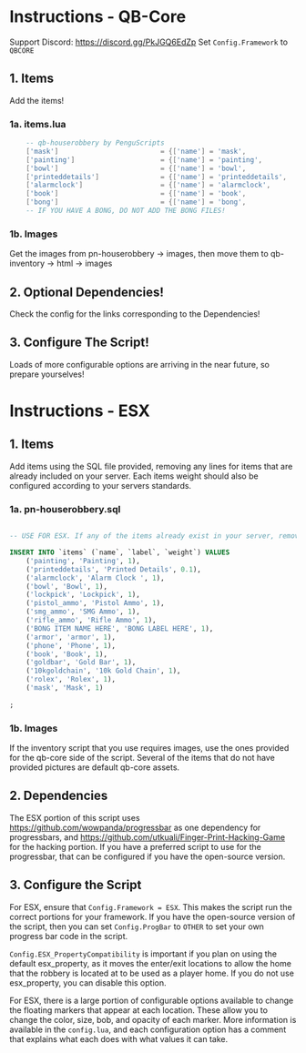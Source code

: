 # Instructions - QB-Core
Support Discord: https://discord.gg/PkJGQ6EdZp
Set `Config.Framework` to `QBCORE`
## 1. Items
Add the items!
### 1a. items.lua
```lua
	-- qb-houserobbery by PenguScripts
	['mask'] 			 			 = {['name'] = 'mask', 							['label'] = 'Stone Mask', 				['weight'] = 5000, 		['type'] = 'item', 		['image'] = 'mask.png', 				['unique'] = true, 		['useable'] = false, 	['shouldClose'] = true,	   ['combinable'] = nil,   ['description'] = 'Expensive looking stone mask'},
	['painting'] 					 = {['name'] = 'painting', 						['label'] = 'Painting', 				['weight'] = 15000, 	['type'] = 'item', 		['image'] = 'painting.png', 			['unique'] = true, 		['useable'] = false, 	['shouldClose'] = true,	   ['combinable'] = nil,   ['description'] = 'Expensive looking painting'},
	['bowl'] 						 = {['name'] = 'bowl', 							['label'] = 'Bowl', 					['weight'] = 1000, 		['type'] = 'item', 		['image'] = 'bowl.png', 				['unique'] = true, 		['useable'] = false, 	['shouldClose'] = true,	   ['combinable'] = nil,   ['description'] = 'A bowl.'},
	['printeddetails'] 				 = {['name'] = 'printeddetails', 				['label'] = 'Printed Details', 			['weight'] = 100, 		['type'] = 'item', 		['image'] = 'printeddetails.png', 		['unique'] = true, 		['useable'] = false, 	['shouldClose'] = true,	   ['combinable'] = nil,   ['description'] = 'This is a code. Into what though?'},
	['alarmclock'] 					 = {['name'] = 'alarmclock', 					['label'] = 'Alarm Clock', 				['weight'] = 2000, 		['type'] = 'item', 		['image'] = 'alarmclock.png', 			['unique'] = true, 		['useable'] = false, 	['shouldClose'] = true,	   ['combinable'] = nil,   ['description'] = 'Beep Beep.'},
	['book'] 						 = {['name'] = 'book', 							['label'] = 'Book', 					['weight'] = 750, 		['type'] = 'item', 		['image'] = 'book.png', 				['unique'] = true, 		['useable'] = false, 	['shouldClose'] = true,	   ['combinable'] = nil,   ['description'] = 'This is for you Bookworm!'},
	['bong'] 						 = {['name'] = 'bong', 							['label'] = 'Bong', 					['weight'] = 1500, 		['type'] = 'item', 		['image'] = 'bong.png', 				['unique'] = true, 		['useable'] = true, 	['shouldClose'] = true,	   ['combinable'] = nil,   ['description'] = 'I choose green team!'},
	-- IF YOU HAVE A BONG, DO NOT ADD THE BONG FILES!

```
### 1b. Images
Get the images from pn-houserobbery -> images, then move them to qb-inventory -> html -> images
## 2. Optional Dependencies!
Check the config for the links corresponding to the Dependencies!

## 3. Configure The Script!
Loads of more configurable options are arriving in the near future, so prepare yourselves!

# Instructions - ESX

## 1. Items
Add items using the SQL file provided, removing any lines for items that are already included on your server. Each items weight should also be configured according to your servers standards. 
### 1a. pn-houserobbery.sql
```sql

-- USE FOR ESX. If any of the items already exist in your server, remove the line of SQL code pertaining to that item. --

INSERT INTO `items` (`name`, `label`, `weight`) VALUES
	('painting', 'Painting', 1),
    ('printeddetails', 'Printed Details', 0.1),
    ('alarmclock', 'Alarm Clock ', 1),
    ('bowl', 'Bowl', 1),
    ('lockpick', 'Lockpick', 1),
    ('pistol_ammo', 'Pistol Ammo', 1),
    ('smg_ammo', 'SMG Ammo', 1),
    ('rifle_ammo', 'Rifle Ammo', 1),
    ('BONG ITEM NAME HERE', 'BONG LABEL HERE', 1),
    ('armor', 'armor', 1),
    ('phone', 'Phone', 1),
    ('book', 'Book', 1),
    ('goldbar', 'Gold Bar', 1),
    ('10kgoldchain', '10k Gold Chain', 1),
    ('rolex', 'Rolex', 1),
    ('mask', 'Mask', 1)
    
;
```
### 1b. Images
If the inventory script that you use requires images, use the ones provided for the qb-core side of the script. Several of the items that do not have provided pictures are default qb-core assets.

## 2. Dependencies
The ESX portion of this script uses https://github.com/wowpanda/progressbar as one dependency for progressbars, and https://github.com/utkuali/Finger-Print-Hacking-Game for the hacking portion. If you have a preferred script to use for the progressbar, that can be configured if you have the open-source version. 

## 3. Configure the Script
For ESX, ensure that `Config.Framework = ESX`. This makes the script run the correct portions for your framework. If you have the open-source version of the script, then you can set `Config.ProgBar` to `OTHER` to set your own progress bar code in the script. 

`Config.ESX_PropertyCompatibility` is important if you plan on using the default esx_property, as it moves the enter/exit locations to allow the home that the robbery is located at to be used as a player home. If you do not use esx_property, you can disable this option. 

For ESX, there is a large portion of configurable options available to change the floating markers that appear at each location. These allow you to change the color, size, bob, and opacity of each marker. More information is available in the `config.lua`, and each configuration option has a comment that explains what each does with what values it can take. 